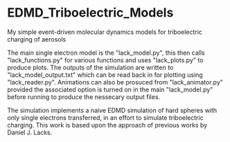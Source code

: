 
# EDMD_Triboelectric_Models

 My simple event-driven molecular dynamics models for triboelectric charging of aerosols

 The main single electron model is the "lack_model.py", this then calls "lack_functions.py" for various functions and uses "lack_plots.py" to produce plots. The outputs of the simulation are written to "lack_model_output.txt" which can be read back in for plotting using "lack_reader.py". Animations can also be prosuced from "lack_animator.py" provided the associated option is turned on in the main "lack_model.py" before running to produce the nessecary output files.

 The simulation implements a naive EDMD simulation of hard spheres with only single electrons transferred, in an effort to simulate triboelectric charging. This work is based upon the approach of previous works by Daniel J. Lacks.
